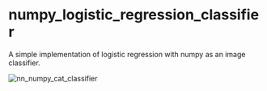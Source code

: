 # numpy_logistic_regression_classifier
A simple implementation of logistic regression with numpy as an image classifier.

![nn_numpy_cat_classifier](https://github.com/Overlrd/numpy_logistic_regression_classifier/assets/90383672/6e18bc3e-a62f-4708-afab-1cd18497a90c)

